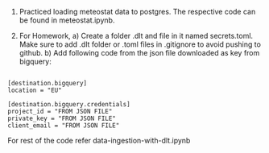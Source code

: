 1) Practiced loading meteostat data to postgres. The respective code can be found in meteostat.ipynb.

2) For Homework,
    a) Create a folder .dlt and file in it named secrets.toml. Make sure to add .dlt folder or .toml files in .gitignore to avoid pushing to github.
    b)  Add following code from the json file downloaded as key from bigquery:

````

[destination.bigquery]
location = "EU"

[destination.bigquery.credentials]
project_id = "FROM JSON FILE"
private_key = "FROM JSON FILE"
client_email = "FROM JSON FILE"
````

For rest of the code refer data-ingestion-with-dlt.ipynb